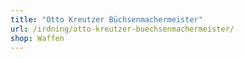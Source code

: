 ```yaml
---
title: "Otto Kreutzer Büchsenmachermeister"
url: /irdning/otto-kreutzer-buechsenmachermeister/
shop: Waffen
---
```

